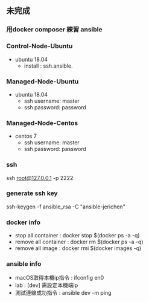 ## 未完成

### 用docker composer 練習 ansible

### Control-Node-Ubuntu 
- ubuntu 18.04
    - install : ssh.ansible.

### Managed-Node-Ubuntu
- ubuntu 18.04
    - ssh username: master
    - ssh password: password
### Managed-Node-Centos
- centos 7
    - ssh username: master
    - ssh password: password

### ssh
ssh root@127.0.0.1 -p 2222

### generate ssh key
ssh-keygen -f ansible_rsa -C "ansible-jerichen"

### docker info
- stop all container : docker stop $(docker ps -a -q)
- remove all container : docker rm $(docker ps -a -q)
- remove all image : docker rmi $(docker images -q)

### ansible info
- macOS取得本機ip指令 : ifconfig en0
- lab : [dev] 需設定本機端ip
- 測試連線成功指令 : ansible dev -m ping